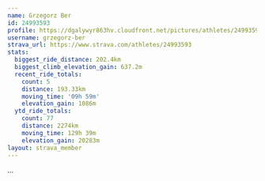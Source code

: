 ```yaml
---
name: Grzegorz Ber
id: 24993593
profile: https://dgalywyr863hv.cloudfront.net/pictures/athletes/24993593/7453165/11/large.jpg
username: grzegorz-ber
strava_url: https://www.strava.com/athletes/24993593
stats:
  biggest_ride_distance: 202.4km
  biggest_climb_elevation_gain: 637.2m
  recent_ride_totals:
    count: 5
    distance: 193.33km
    moving_time: '09h 59m'
    elevation_gain: 1086m
  ytd_ride_totals:
    count: 77
    distance: 2274km
    moving_time: 129h 39m
    elevation_gain: 20283m
layout: strava_member
--- 
```

...
